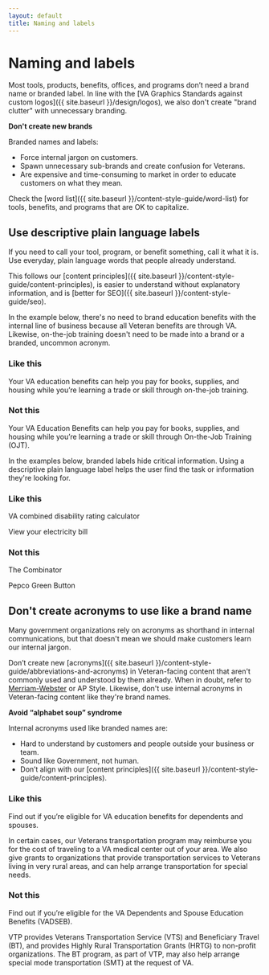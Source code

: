 ```yaml
---
layout: default
title: Naming and labels
---
```


# Naming and labels

Most tools, products, benefits, offices, and programs don’t need a brand name or branded label. In line with the [VA Graphics Standards against custom logos]({{ site.baseurl }}/design/logos), we also don't create "brand clutter" with unnecessary branding. 

**Don't create new brands**

Branded names and labels: 
-	Force internal jargon on customers. 
-	Spawn unnecessary sub-brands and create confusion for Veterans. 
-	Are expensive and time-consuming to market in order to educate customers on what they mean. 

Check the [word list]({{ site.baseurl }}/content-style-guide/word-list) for tools, benefits, and programs that are OK to capitalize.

## Use descriptive plain language labels

If you need to call your tool, program, or benefit something, call it what it is. Use everyday, plain language words that people already understand.

This follows our [content principles]({{ site.baseurl }}/content-style-guide/content-principles), is easier to understand without explanatory information, and is [better for SEO]({{ site.baseurl }}/content-style-guide/seo). 

In the example below, there's no need to brand education benefits with the internal line of business because all Veteran benefits are through VA. Likewise, on-the-job training doesn't need to be made into a brand or a branded, uncommon acronym.

<div class="do-dont">
<div class="do-dont__do">
<h3 class="do-dont__heading">Like this</h3>
<div class="do-dont__content" markdown="1">

Your VA education benefits can help you pay for books, supplies, and housing while you’re learning a trade or skill through on-the-job training. 

</div>
</div>

<div class="do-dont__dont">
<h3 class="do-dont__heading">Not this</h3>
<div class="do-dont__content" markdown="1">
 
Your VA Education Benefits can help you pay for books, supplies, and housing while you’re learning a trade or skill through On-the-Job Training (OJT).

</div>
</div>

</div>

In the examples below, branded labels hide critical information. Using a descriptive plain language label helps the user find the task or information they're looking for. 

<div class="do-dont">
<div class="do-dont__do">
<h3 class="do-dont__heading">Like this</h3>
<div class="do-dont__content" markdown="1">

VA combined disability rating calculator

View your electricity bill

</div>
</div>

<div class="do-dont__dont">
<h3 class="do-dont__heading">Not this</h3>
<div class="do-dont__content" markdown="1">

The Combinator

Pepco Green Button

</div>
</div>

</div>


## Don't create acronyms to use like a brand name

Many government organizations rely on acronyms as shorthand in internal communications, but that doesn't mean we should make customers learn our internal jargon. 

Don’t create new [acronyms]({{ site.baseurl }}/content-style-guide/abbreviations-and-acronyms) in Veteran-facing content that aren't commonly used and understood by them already. When in doubt, refer to [Merriam-Webster](https://www.merriam-webster.com) or AP Style. Likewise, don't use internal acronyms in Veteran-facing content like they're brand names.

**Avoid “alphabet soup” syndrome**

Internal acronyms used like branded names are:
- Hard to understand by customers and people outside your business or team.
-	Sound like Government, not human.
-	Don’t align with our [content principles]({{ site.baseurl }}/content-style-guide/content-principles).


<div class="do-dont">
<div class="do-dont__do">
<h3 class="do-dont__heading">Like this</h3>
<div class="do-dont__content" markdown="1">

Find out if you’re eligible for VA education benefits for dependents and spouses.

In certain cases, our Veterans transportation program may reimburse you for the cost of traveling to a VA medical center out of your area. We also give grants to organizations that provide transportation services to Veterans living in very rural areas, and can help arrange transportation for special needs.

</div>
</div>

<div class="do-dont__dont">
<h3 class="do-dont__heading">Not this</h3>
<div class="do-dont__content" markdown="1">
 
Find out if you’re eligible for the VA Dependents and Spouse Education Benefits (VADSEB). 

VTP provides Veterans Transportation Service (VTS) and Beneficiary Travel (BT), and provides Highly Rural Transportation Grants (HRTG) to non-profit organizations. The BT program, as part of VTP, may also help arrange special mode transportation (SMT) at the request of VA.

</div>
</div>
</div>















